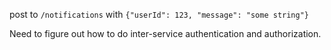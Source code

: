 post to `/notifications` with `{"userId": 123, "message": "some string"}` 

Need to figure out how to do inter-service authentication and authorization.